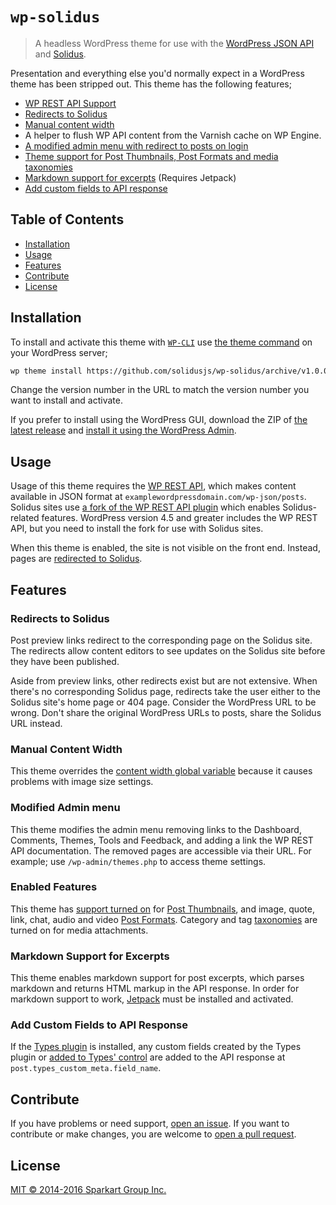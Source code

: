 # `wp-solidus`

> A headless WordPress theme for use with the [WordPress JSON API](http://wp-api.org/) and [Solidus](https://github.com/solidusjs/solidus).

Presentation and everything else you'd normally expect in a WordPress theme has been stripped out. This theme has the following features;

- [WP REST API Support](#usage)
- [Redirects to Solidus](#redirects-to-solidus)
- [Manual content width](#manual-content-width)
- A helper to flush WP API content from the Varnish cache on WP Engine.
- [A modified admin menu with redirect to posts on login](#modified-admin-menu)
- [Theme support for Post Thumbnails, Post Formats and media taxonomies](#enabled-features)
- [Markdown support for excerpts](#markdown-support-for-excerpts) (Requires Jetpack)
- [Add custom fields to API response](#add-custom-fields-to-api-response)

## Table of Contents

- [Installation](#installation)
- [Usage](#usage)
- [Features](#features)
- [Contribute](#contribute)
- [License](#license)

## Installation

To install and activate this theme with [`WP-CLI`][wp-cli] use [the theme command][wp-theme] on your WordPress server;

```bash
wp theme install https://github.com/solidusjs/wp-solidus/archive/v1.0.0.zip --activate
```

Change the version number in the URL to match the version number you want to install and activate.

If you prefer to install using the WordPress GUI, download the ZIP of [the latest release][releases] and [install it using the WordPress Admin][theme-installation-instructions].

## Usage

Usage of this theme requires the [WP REST API][wp-api-docs], which makes content available in JSON format at `examplewordpressdomain.com/wp-json/posts`. Solidus sites use [a fork of the WP REST API plugin][wp-api-plugin] which enables Solidus-related features. WordPress version 4.5 and greater includes the WP REST API, but you need to install the fork for use with Solidus sites.

When this theme is enabled, the site is not visible on the front end. Instead, pages are [redirected to Solidus](#redirects-to-solidus).

## Features

### Redirects to Solidus

Post preview links redirect to the corresponding page on the Solidus site. The redirects allow content editors to see updates on the Solidus site before they have been published.

Aside from preview links, other redirects exist but are not extensive. When there's no corresponding Solidus page, redirects take the user either to the Solidus site's home page or 404 page. Consider the WordPress URL to be wrong. Don't share the original WordPress URLs to posts, share the Solidus URL instead.

### Manual Content Width

This theme overrides the [content width global variable][content-width] because it causes problems with image size settings.

### Modified Admin menu

This theme modifies the admin menu removing links to the Dashboard, Comments, Themes, Tools and Feedback, and adding a link the WP REST API documentation. The removed pages are accessible via their URL. For example; use `/wp-admin/themes.php` to access theme settings.

### Enabled Features

This theme has [support turned on][add-theme-support] for [Post Thumbnails][post-thumbnails], and image, quote, link, chat, audio and video [Post Formats][post-formats]. Category and tag [taxonomies][register-taxonomy] are turned on for media attachments.

### Markdown Support for Excerpts

This theme enables markdown support for post excerpts, which parses markdown and returns HTML markup in the API response. In order for markdown support to work, [Jetpack][jetpack] must be installed and activated.

### Add Custom Fields to API Response

If the [Types plugin][types-plugin] is installed, any custom fields created by the Types plugin or [added to Types' control][add-types-control] are added to the API response at `post.types_custom_meta.field_name`.

## Contribute

If you have problems or need support, [open an issue][issues]. If you want to contribute or make changes, you are welcome to [open a pull request][pulls].

## License

[MIT &copy; 2014-2016 Sparkart Group Inc.](./LICENSE.txt)

[wp-cli]:http://wp-cli.org/
[wp-theme]:http://wp-cli.org/commands/theme/install/
[wp-api-docs]:http://v2.wp-api.org/
[wp-api-plugin]:https://github.com/sparkartgroup/WP-API
[releases]:https://github.com/solidusjs/wp-solidus/releases
[issues]:https://github.com/solidusjs/wp-solidus/issues
[pulls]:https://github.com/solidusjs/wp-solidus/pulls
[theme-installation-instructions]:https://codex.wordpress.org/Using_Themes#Adding_New_Themes_using_the_Administration_Panels
[content-width]:http://wycks.wordpress.com/2013/02/14/why-the-content_width-wordpress-global-kinda-sucks
[add-theme-support]:https://developer.wordpress.org/reference/functions/add_theme_support/
[post-thumbnails]:https://codex.wordpress.org/Post_Thumbnails
[post-formats]:https://codex.wordpress.org/Post_Formats
[register-taxonomy]:https://developer.wordpress.org/reference/functions/register_taxonomy_for_object_type/
[jetpack]:https://jetpack.com/
[types-plugin]:https://wordpress.org/plugins/types/
[add-types-control]:https://wp-types.com/faq/how-do-i-convert-existing-custom-types-and-fields-to-types-control/
